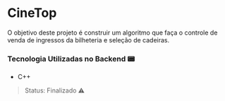# CineTop

O objetivo deste projeto é construir um algoritmo que faça o controle de venda de ingressos da bilheteria e seleção de cadeiras.

### Tecnologia Utilizadas no Backend 📟
- C++

> Status: Finalizado ⚠️

